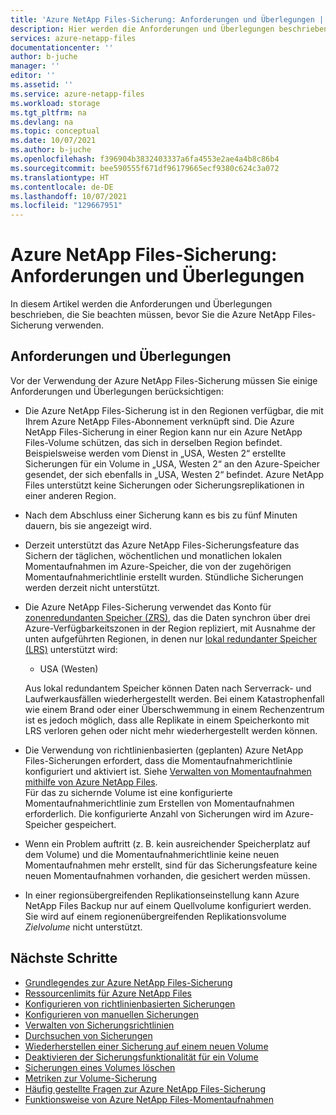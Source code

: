 ```yaml
---
title: 'Azure NetApp Files-Sicherung: Anforderungen und Überlegungen | Microsoft-Dokumentation'
description: Hier werden die Anforderungen und Überlegungen beschrieben, die Sie beachten müssen, bevor Sie die Azure NetApp Files-Sicherung verwenden.
services: azure-netapp-files
documentationcenter: ''
author: b-juche
manager: ''
editor: ''
ms.assetid: ''
ms.service: azure-netapp-files
ms.workload: storage
ms.tgt_pltfrm: na
ms.devlang: na
ms.topic: conceptual
ms.date: 10/07/2021
ms.author: b-juche
ms.openlocfilehash: f396904b3832403337a6fa4553e2ae4a4b8c86b4
ms.sourcegitcommit: bee590555f671df96179665ecf9380c624c3a072
ms.translationtype: HT
ms.contentlocale: de-DE
ms.lasthandoff: 10/07/2021
ms.locfileid: "129667951"
---
```

# <a name="requirements-and-considerations-for-azure-netapp-files-backup"></a>Azure NetApp Files-Sicherung: Anforderungen und Überlegungen 

In diesem Artikel werden die Anforderungen und Überlegungen beschrieben, die Sie beachten müssen, bevor Sie die Azure NetApp Files-Sicherung verwenden.

## <a name="requirements-and-considerations"></a>Anforderungen und Überlegungen

Vor der Verwendung der Azure NetApp Files-Sicherung müssen Sie einige Anforderungen und Überlegungen berücksichtigen: 

* Die Azure NetApp Files-Sicherung ist in den Regionen verfügbar, die mit Ihrem Azure NetApp Files-Abonnement verknüpft sind. Die Azure NetApp Files-Sicherung in einer Region kann nur ein Azure NetApp Files-Volume schützen, das sich in derselben Region befindet. Beispielsweise werden vom Dienst in „USA, Westen 2“ erstellte Sicherungen für ein Volume in „USA, Westen 2“ an den Azure-Speicher gesendet, der sich ebenfalls in „USA, Westen 2“ befindet. Azure NetApp Files unterstützt keine Sicherungen oder Sicherungsreplikationen in einer anderen Region.  

* Nach dem Abschluss einer Sicherung kann es bis zu fünf Minuten dauern, bis sie angezeigt wird.

* Derzeit unterstützt das Azure NetApp Files-Sicherungsfeature das Sichern der täglichen, wöchentlichen und monatlichen lokalen Momentaufnahmen im Azure-Speicher, die von der zugehörigen Momentaufnahmerichtlinie erstellt wurden. Stündliche Sicherungen werden derzeit nicht unterstützt.

* Die Azure NetApp Files-Sicherung verwendet das Konto für [zonenredundanten Speicher (ZRS)](../storage/common/storage-redundancy.md#redundancy-in-the-primary-region), das die Daten synchron über drei Azure-Verfügbarkeitszonen in der Region repliziert, mit Ausnahme der unten aufgeführten Regionen, in denen nur [lokal redundanter Speicher (LRS)](../storage/common/storage-redundancy.md#redundancy-in-the-primary-region) unterstützt wird:   

    * USA (Westen)   

    Aus lokal redundantem Speicher können Daten nach Serverrack- und Laufwerkausfällen wiederhergestellt werden. Bei einem Katastrophenfall wie einem Brand oder einer Überschwemmung in einem Rechenzentrum ist es jedoch möglich, dass alle Replikate in einem Speicherkonto mit LRS verloren gehen oder nicht mehr wiederhergestellt werden können. 

* Die Verwendung von richtlinienbasierten (geplanten) Azure NetApp Files-Sicherungen erfordert, dass die Momentaufnahmerichtlinie konfiguriert und aktiviert ist. Siehe [Verwalten von Momentaufnahmen mithilfe von Azure NetApp Files](azure-netapp-files-manage-snapshots.md).   
    Für das zu sichernde Volume ist eine konfigurierte Momentaufnahmerichtlinie zum Erstellen von Momentaufnahmen erforderlich. Die konfigurierte Anzahl von Sicherungen wird im Azure-Speicher gespeichert. 

* Wenn ein Problem auftritt (z. B. kein ausreichender Speicherplatz auf dem Volume) und die Momentaufnahmerichtlinie keine neuen Momentaufnahmen mehr erstellt, sind für das Sicherungsfeature keine neuen Momentaufnahmen vorhanden, die gesichert werden müssen. 

* In einer regionsübergreifenden Replikationseinstellung kann Azure NetApp Files Backup nur auf einem Quellvolume konfiguriert werden. Sie wird auf einem regionenübergreifenden Replikationsvolume *Zielvolume* nicht unterstützt.

## <a name="next-steps"></a>Nächste Schritte

* [Grundlegendes zur Azure NetApp Files-Sicherung](backup-introduction.md)
* [Ressourcenlimits für Azure NetApp Files](azure-netapp-files-resource-limits.md)
* [Konfigurieren von richtlinienbasierten Sicherungen](backup-configure-policy-based.md)
* [Konfigurieren von manuellen Sicherungen](backup-configure-manual.md)
* [Verwalten von Sicherungsrichtlinien](backup-manage-policies.md)
* [Durchsuchen von Sicherungen](backup-search.md)
* [Wiederherstellen einer Sicherung auf einem neuen Volume](backup-restore-new-volume.md)
* [Deaktivieren der Sicherungsfunktionalität für ein Volume](backup-disable.md)
* [Sicherungen eines Volumes löschen](backup-delete.md)
* [Metriken zur Volume-Sicherung](azure-netapp-files-metrics.md#volume-backup-metrics)
* [Häufig gestellte Fragen zur Azure NetApp Files-Sicherung](azure-netapp-files-faqs.md#azure-netapp-files-backup-faqs)
* [Funktionsweise von Azure NetApp Files-Momentaufnahmen](snapshots-introduction.md)
